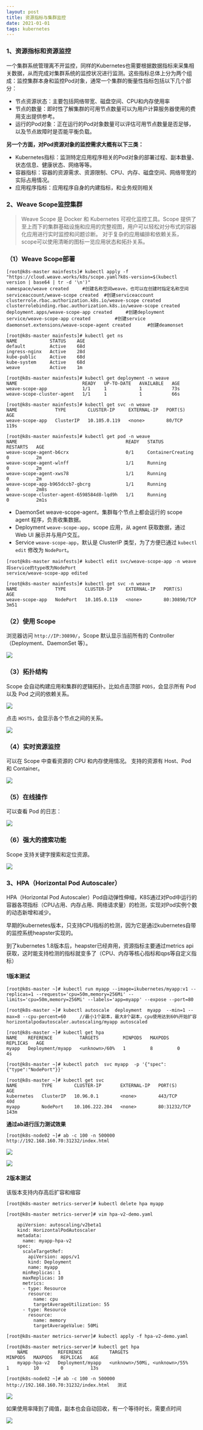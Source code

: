 ```yaml
---
layout: post
title: 资源指标与集群监控
date: 2021-01-01
tags: kubernetes
---
```

### 1、资源指标和资源监控
一个集群系统管理离不开监控，同样的Kubernetes也需要根据数据指标来采集相关数据，从而完成对集群系统的监控状况进行监测。这些指标总体上分为两个组成：监控集群本身和监控Pod对象，通常一个集群的衡量性指标包括以下几个部分：

- 节点资源状态：主要包括网络带宽、磁盘空间、CPU和内存使用率
- 节点的数量：即时性了解集群的可用节点数量可以为用户计算服务器使用的费用支出提供参考。
- 运行的Pod对象：正在运行的Pod对象数量可以评估可用节点数量是否足够，以及节点故障时是否能平衡负载。

**另一个方面，对Pod资源对象的监控需求大概有以下三类：**

- Kubernetes指标：监测特定应用程序相关的Pod对象的部署过程、副本数量、状态信息、健康状态、网络等等。
- 容器指标：容器的资源需求、资源限制、CPU、内存、磁盘空间、网络带宽的实际占用情况。
- 应用程序指标：应用程序自身的内建指标，和业务规则相关

### 2、Weave Scope监控集群
> Weave Scope 是 Docker 和 Kubernetes 可视化监控工具。Scope 提供了至上而下的集群基础设施和应用的完整视图，用户可以轻松对分布式的容器化应用进行实时监控和问题诊断。 对于复杂的应用编排和依赖关系，scope可以使用清晰的图标一览应用状态和拓扑关系。

### （1）Weave Scope部署
```
[root@k8s-master mainfests]# kubectl apply -f "https://cloud.weave.works/k8s/scope.yaml?k8s-version=$(kubectl version | base64 | tr -d '\n')"
namespace/weave created		#创建名称空间weave，也可以在创建时指定名称空间
serviceaccount/weave-scope created	#创建serviceaccount
clusterrole.rbac.authorization.k8s.io/weave-scope created
clusterrolebinding.rbac.authorization.k8s.io/weave-scope created
deployment.apps/weave-scope-app created		#创建deployment
service/weave-scope-app created			#创建service
daemonset.extensions/weave-scope-agent created		#创建deamonset

[root@k8s-master mainfests]# kubectl get ns
NAME            STATUS    AGE
default         Active    68d
ingress-nginx   Active    28d
kube-public     Active    68d
kube-system     Active    68d
weave           Active    1m

[root@k8s-master mainfests]# kubectl get deployment -n weave
NAME                        READY   UP-TO-DATE   AVAILABLE   AGE
weave-scope-app             1/1     1            1           73s
weave-scope-cluster-agent   1/1     1            1           66s

[root@k8s-master mainfests]# kubectl get svc -n weave
NAME              TYPE        CLUSTER-IP     EXTERNAL-IP   PORT(S)   AGE
weave-scope-app   ClusterIP   10.105.0.119   <none>        80/TCP    119s

[root@k8s-master mainfests]# kubectl get pod -n weave
NAME                                        READY   STATUS              RESTARTS   AGE
weave-scope-agent-b6crx                     0/1     ContainerCreating   0          2m
weave-scope-agent-wlnff                     1/1     Running             0          2m
weave-scope-agent-xws78                     1/1     Running             0          2m
weave-scope-app-b965dccb7-gbcrg             1/1     Running             0          2m8s
weave-scope-cluster-agent-6598584d8-lqd9h   1/1     Running             0          2m1s
```

- DaemonSet weave-scope-agent，集群每个节点上都会运行的 scope agent 程序，负责收集数据。
- Deployment `weave-scope-app`，scope 应用，从 agent 获取数据，通过 Web UI 展示并与用户交互。
- Service `weave-scope-app`，默认是 ClusterIP 类型，为了方便已通过 `kubectl edit` 修改为 `NodePort`。

```
[root@k8s-master mainfests]# kubectl edit svc/weave-scope-app -n weave
将service的type改为NodePort
service/weave-scope-app edited

[root@k8s-master mainfests]# kubectl get svc -n weave
NAME              TYPE       CLUSTER-IP     EXTERNAL-IP   PORT(S)        AGE
weave-scope-app   NodePort   10.105.0.119   <none>        80:30890/TCP   3m51
```
### （2）使用 Scope
浏览器访问 `http://IP:30890/`，Scope 默认显示当前所有的 Controller（Deployment、DaemonSet 等）。

![](/images/posts/06_k8s/15/1.png)

### （3）拓扑结构
Scope 会自动构建应用和集群的逻辑拓扑。比如点击顶部 `PODS`，会显示所有 Pod 以及 Pod 之间的依赖关系。

![](/images/posts/06_k8s/15/2.png)

点击 `HOSTS`，会显示各个节点之间的关系。

![](/images/posts/06_k8s/15/3.png)

### （4）实时资源监控
可以在 Scope 中查看资源的 CPU 和内存使用情况。 支持的资源有 Host、Pod 和 Container。

![](/images/posts/06_k8s/15/4.png)

### （5）在线操作
可以查看 Pod 的日志：

![](/images/posts/06_k8s/15/5.png)


### （6）强大的搜索功能
Scope 支持关键字搜索和定位资源。

![](/images/posts/06_k8s/15/6.png)


### 3、HPA（Horizontal Pod Autoscaler）

HPA（Horizontal Pod Autoscaler）Pod自动弹性伸缩，K8S通过对Pod中运行的容器各项指标（CPU占用、内存占用、网络请求量）的检测，实现对Pod实例个数的动态新增和减少。

早期的kubernetes版本，只支持CPU指标的检测，因为它是通过kubernetes自带的监控系统heapster实现的。

到了kubernetes 1.8版本后，heapster已经弃用，资源指标主要通过metrics api获取，这时能支持检测的指标就变多了（CPU、内存等核心指标和qps等自定义指标）

#### 1版本测试
```
[root@k8s-master ~]# kubectl run myapp --image=ikubernetes/myapp:v1 --replicas=1 --requests='cpu=50m,memory=256Mi' --limits='cpu=50m,memory=256Mi' --labels='app=myapp' --expose --port=80

[root@k8s-master ~]# kubectl autoscale  deployment  myapp  --min=1 --max=8 --cpu-percent=60     //最小1个副本，最大8个副本，cpu使用达到60%开始扩容
horizontalpodautoscaler.autoscaling/myapp autoscaled

[root@k8s-master ~]# kubectl get hpa
NAME    REFERENCE          TARGETS         MINPODS   MAXPODS   REPLICAS   AGE
myapp   Deployment/myapp   <unknown>/60%   1         8         0          4s

[root@k8s-master ~]# kubectl patch  svc myapp  -p '{"spec":{"type":"NodePort"}}'

[root@k8s-master ~]# kubectl get svc
NAME         TYPE        CLUSTER-IP       EXTERNAL-IP   PORT(S)        AGE
kubernetes   ClusterIP   10.96.0.1        <none>        443/TCP        40d
myapp        NodePort    10.106.222.204   <none>        80:31232/TCP   143m

```

**通过ab进行压力测试效果**
```
[root@k8s-node02 ~]# ab -c 100 -n 500000 http://192.168.160.70:31232/index.html
```

![](/images/posts/06_k8s/15/7.png)

![](/images/posts/06_k8s/15/8.png)

#### 2版本测试
该版本支持内存高后扩容和缩容
```
[root@k8s-master metrics-server]# kubectl delete hpa myapp

[root@k8s-master metrics-server]# vim hpa-v2-demo.yaml

	apiVersion: autoscaling/v2beta1
	kind: HorizontalPodAutoscaler
	metadata:
	  name: myapp-hpa-v2
	spec:
	  scaleTargetRef:
	    apiVersion: apps/v1
	    kind: Deployment
	    name: myapp
	  minReplicas: 1
	  maxReplicas: 10
	  metrics:
	  - type: Resource
	    resource:
	      name: cpu
	      targetAverageUtilization: 55
	  - type: Resource
	    resource:
	      name: memory
	      targetAverageValue: 50Mi

[root@k8s-master metrics-server]# kubectl apply -f hpa-v2-demo.yaml 

[root@k8s-master metrics-server]# kubectl get hpa
	NAME           REFERENCE          TARGETS                         MINPODS   MAXPODS   REPLICAS   AGE
	myapp-hpa-v2   Deployment/myapp   <unknown>/50Mi, <unknown>/55%   1         10        0          13s
```
```
[root@k8s-node02 ~]# ab -c 100 -n 500000 http://192.168.160.70:31232/index.html   测试
```

![](/images/posts/06_k8s/15/9.png)

如果使用率降到了阈值，副本也会自动回收，有一个等待时长，需要点时间

![](/images/posts/06_k8s/15/10.png)